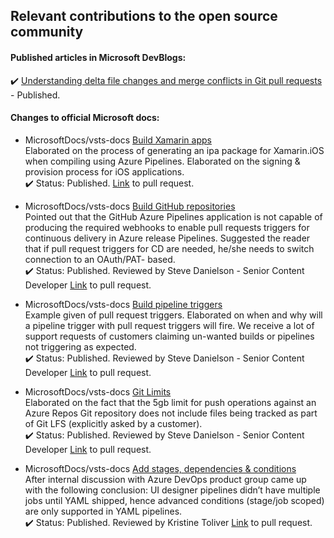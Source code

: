 ## Relevant contributions to the open source community

#### Published articles in Microsoft DevBlogs:  
:heavy_check_mark: [Understanding delta file changes and merge conflicts in Git pull requests](https://devblogs.microsoft.com/devops/understanding-delta-file-changes-and-merge-conflicts-in-git-pull-requests/) - Published.

#### Changes to official Microsoft docs:  
- MicrosoftDocs/vsts-docs [Build Xamarin apps](https://docs.microsoft.com/azure/devops/pipelines/ecosystems/xamarin?view=azure-devops&tabs=yaml)  
Elaborated on the process of generating an ipa package for Xamarin.iOS when compiling using Azure Pipelines. Elaborated on the signing & provision process for iOS applications.  
:heavy_check_mark: Status: Published. [Link](https://github.com/MicrosoftDocs/vsts-docs/pull/4657) to pull request.

- MicrosoftDocs/vsts-docs [Build GitHub repositories](https://docs.microsoft.com/azure/devops/pipelines/repos/github?view=azure-devops&tabs=yaml)  
Pointed out that the GitHub Azure Pipelines application is not capable of producing the required webhooks to enable pull requests triggers for continuous delivery in Azure release Pipelines. Suggested the reader that if pull request triggers for CD are needed, he/she needs to switch connection to an OAuth/PAT- based.  
:heavy_check_mark: Status: Published. Reviewed by Steve Danielson - Senior Content Developer [Link](https://github.com/MicrosoftDocs/vsts-docs/pull/3904) to pull request.

- MicrosoftDocs/vsts-docs [Build pipeline triggers](https://docs.microsoft.com/azure/devops/pipelines/build/triggers?view=azure-devops&tabs=yaml)  
Example given of pull request triggers. Elaborated on when and why will a pipeline trigger with pull request triggers will fire. We receive a lot of support requests of customers claiming un-wanted builds or pipelines not triggering as expected.  
:heavy_check_mark: Status: Published. Reviewed by Steve Danielson - Senior Content Developer [Link](https://github.com/MicrosoftDocs/vsts-docs/pull/4553) to pull request.

- MicrosoftDocs/vsts-docs [Git Limits](https://docs.microsoft.com/azure/devops/repos/git/limits?view=azure-devops)  
Elaborated on the fact that the 5gb limit for push operations against an Azure Repos Git repository does not include files being tracked as part of Git LFS (explicitly asked by a customer).  
:heavy_check_mark: Status: Published. Reviewed by Steve Danielson - Senior Content Developer [Link](https://github.com/MicrosoftDocs/vsts-docs/pull/6039) to pull request.

- MicrosoftDocs/vsts-docs [Add stages, dependencies & conditions](https://docs.microsoft.com/azure/devops/pipelines/process/stages?view=azure-devops&tabs=yaml#conditions)  
After internal discussion with Azure DevOps product group came up with the following conclusion: UI designer pipelines didn’t have multiple jobs until YAML shipped, hence advanced conditions (stage/job scoped) are only supported in YAML pipelines.  
:heavy_check_mark: Status: Published. Reviewed by Kristine Toliver [Link](https://github.com/MicrosoftDocs/vsts-docs/pull/7171) to pull request.

